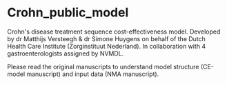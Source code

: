 # Crohn_public_model
Crohn's disease treatment sequence cost-effectiveness model.
Developed by dr Matthijs Versteegh & dr Simone Huygens on behalf of the Dutch Health Care Institute (Zorginstituut Nederland).
In collaboration with 4 gastroenterologists assigned by NVMDL.

Please read the original manuscripts to understand model structure (CE-model manuscript) and input data (NMA manuscript).

